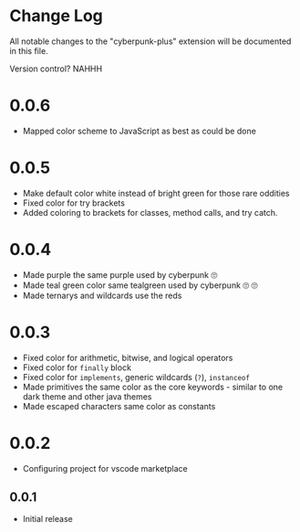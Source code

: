 # Change Log
All notable changes to the "cyberpunk-plus" extension will be documented in this file.

Version control? NAHHH

# 0.0.6
- Mapped color scheme to JavaScript as best as could be done

# 0.0.5
- Make default color white instead of bright green for those rare oddities
- Fixed color for try brackets
- Added coloring to brackets for classes, method calls, and try catch.

# 0.0.4
- Made purple the same purple used by cyberpunk 🙄
- Made teal green color same tealgreen used by cyberpunk 🙄 🙄
- Made ternarys and wildcards use the reds

# 0.0.3
- Fixed color for arithmetic, bitwise, and logical operators
- Fixed color for `finally` block
- Fixed color for `implements`, generic wildcards (`?`), `instanceof`
- Made primitives the same color as the core keywords - similar to one dark theme and other java themes
- Made escaped characters same color as constants

# 0.0.2
- Configuring project for vscode marketplace

## 0.0.1
- Initial release
